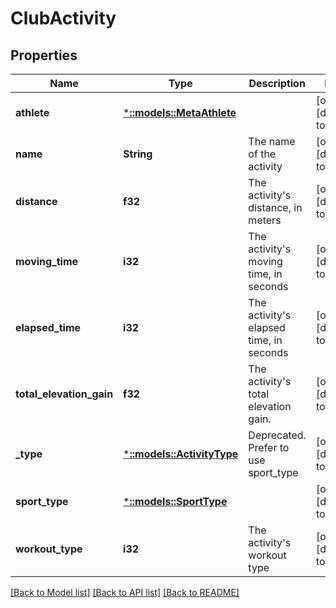 # ClubActivity

## Properties
Name | Type | Description | Notes
------------ | ------------- | ------------- | -------------
**athlete** | [***::models::MetaAthlete**](MetaAthlete.md) |  | [optional] [default to null]
**name** | **String** | The name of the activity | [optional] [default to null]
**distance** | **f32** | The activity&#39;s distance, in meters | [optional] [default to null]
**moving_time** | **i32** | The activity&#39;s moving time, in seconds | [optional] [default to null]
**elapsed_time** | **i32** | The activity&#39;s elapsed time, in seconds | [optional] [default to null]
**total_elevation_gain** | **f32** | The activity&#39;s total elevation gain. | [optional] [default to null]
**_type** | [***::models::ActivityType**](ActivityType.md) | Deprecated. Prefer to use sport_type | [optional] [default to null]
**sport_type** | [***::models::SportType**](SportType.md) |  | [optional] [default to null]
**workout_type** | **i32** | The activity&#39;s workout type | [optional] [default to null]

[[Back to Model list]](../README.md#documentation-for-models) [[Back to API list]](../README.md#documentation-for-api-endpoints) [[Back to README]](../README.md)


